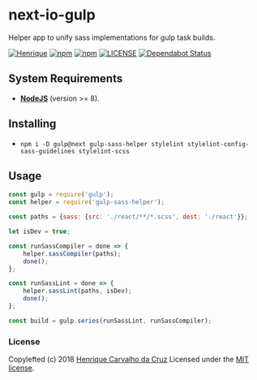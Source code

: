 # next-io-gulp

Helper app to unify sass implementations for gulp task builds.

[![Henrique](https://img.shields.io/badge/maintainer-Henrique-blue.svg?colorB=0066ff)](https://henriquecarv.com)
[![npm](https://img.shields.io/npm/dt/gulp-sass-helper)](https://www.npmjs.com/package/gulp-sass-helper)
[![npm](https://img.shields.io/npm/v/gulp-sass-helper.svg)](https://www.npmjs.com/package/gulp-sass-helper)
[![LICENSE](https://img.shields.io/github/license/henriquecarv/gulp-sass-helper.svg)](./LICENSE)
[![Dependabot Status](https://api.dependabot.com/badges/status?host=github&repo=henriquecarv/gulp-sass-helper)](https://dependabot.com)

## System Requirements

- **[NodeJS](https://nodejs.org/en/)** (version >= 8).

## Installing

- `npm i -D gulp@next gulp-sass-helper stylelint stylelint-config-sass-guidelines stylelint-scss`

## Usage

```javascript
const gulp = require('gulp');
const helper = require('gulp-sass-helper');

const paths = {sass: {src: './react/**/*.scss', dest: './react'}};

let isDev = true;

const runSassCompiler = done => {
	helper.sassCompiler(paths);
	done();
};

const runSassLint = done => {
	helper.sassLint(paths, isDev);
	done();
};

const build = gulp.series(runSassLint, runSassCompiler);
```

### License

Copylefted (c) 2018 [Henrique Carvalho da Cruz][1] Licensed under the [MIT license][2].

[1]: https://henriquecarv.com
[2]: ./LICENSE
